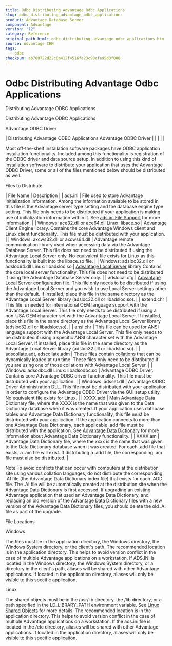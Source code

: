 ```yaml
---
title: Odbc Distributing Advantage Odbc Applications
slug: odbc_distributing_advantage_odbc_applications
product: Advantage Database Server
component: Advantage
version: "12"
category: Reference
original_path_html: odbc_distributing_advantage_odbc_applications.htm
source: Advantage CHM
tags:
  - odbc
checksum: ab780722d22c0a412f4516fe23c90efe95d3f008
---
```


# Odbc Distributing Advantage Odbc Applications

Distributing Advantage ODBC Applications

Distributing Advantage ODBC Applications

Advantage ODBC Driver

| Distributing Advantage ODBC Applications  Advantage ODBC Driver |  |  |  |  |

Most off-the-shelf installation software packages have ODBC application installation functionality. Included among this functionality is registration of the ODBC driver and data source setup. In addition to using this kind of installation software to distribute your application that uses the Advantage ODBC Driver, some or all of the files mentioned below should be distributed as well.

Files to Distribute

| File Name | Description |
| ads.ini | File used to store Advantage initialization information. Among the information available to be stored in this file is the Advantage server type setting and the database engine type setting. This file only needs to be distributed if your application is making use of initialization information within it. See [ads.ini File Support](master_ads_ini_file_support.md) for more information. |
| Windows: ace32.dll or ace64.dll  Linux: libace.so | Advantage Client Engine library. Contains the core Advantage Windows client and Linux client functionality. This file must be distributed with your application. |
| Windows: axcws32.dll or axcws64.dll | Advantage remote communication library used when accessing data via the Advantage Database Server. This file does not need to be distributed if using the Advantage Local Server only. No equivalent file exists for Linux as this functionality is built into the libace.so file. |
| Windows: adsloc32.dll or adsloc64.dll  Linux: libadsloc.so | [Advantage Local Server](master_advantage_local_server.md) library Contains the core local server functionality. This file does not need to be distributed if using the Advantage Database Server only. |
| adslocal.cfg | [Advantage Local Server configuration](master_advantage_local_server_configuration.md) file. This file only needs to be distributed if using the Advantage Local Server and you wish to use Local Server settings other than the default. If installed, place this file in the same directory as the Advantage Local Server library (adsloc32.dll or libadsloc.so). |
| extend.chr | This file is needed for international OEM language support with the Advantage Local Server. This file only needs to be distributed if using a non-USA OEM character set with the Advantage Local Server. If installed, place this file in the same directory as the Advantage Local Server library (adsloc32.dll or libadsloc.so). |
| ansi.chr | This file can be used for ANSI language support with the Advantage Local Server. This file only needs to be distributed if using a specific ANSI character set with the Advantage Local Server. If installed, place this file in the same directory as the Advantage Local Server library (adsloc32.dll or libadsloc.so). |
| adscollate.adt, adscollate.adm | These files contain [collations](master_collation_support.md) that can be dynamically loaded at run time. These files only need to be distributed if you are using one of those collations with Advantage Local Server. |
| Windows: adsodbc.dll  Linux: libadsodbc.so | Advantage ODBC Driver. Contains core Advantage ODBC driver functionality. This file must be distributed with your application. |
| Windows: adsset.dll | Advantage ODBC Driver Administration DLL. This file must be distributed with your application in order to configure the Advantage ODBC Driver via the GUI setup utility. No equivalent file exists for Linux. |
| XXXX.add | Main Advantage Data Dictionary file, where the XXXX is the name that was given to the Data Dictionary database when it was created. If your application uses database tables and Advantage Data Dictionary functionality, this file must be distributed with your application. If the application connects to more than one Advantage Data Dictionary, each applicable .add file must be distributed with the application. See [Advantage Data Dictionary](master_advantage_data_dictionary.md) for more information about Advantage Data Dictionary functionality. |
| XXXX.am | Advantage Data Dictionary file, where the xxxx is the name that was given to the Data Dictionary database when it was created. For each .add file that exists, a .am file will exist. If distributing a .add file, the corresponding .am file must also be distributed. |

Note To avoid conflicts that can occur with computers at the distribution site using various collation languages, do not distribute the corresponding .AI file (the Advantage Data Dictionary index file) that exists for each .ADD file. The .AI file will be automatically created at the distribution site when the Advantage Data Dictionary is first accessed. If upgrading an existing Advantage application that used an Advantage Data Dictionary, and replacing an old version of the Advantage Data Dictionary files with a new version of the Advantage Data Dictionary files, you should delete the old .AI file as part of the upgrade.

File Locations

Windows

The files must be in the application directory, the Windows directory, the Windows System directory, or the client's path. The recommended location is in the application directory. This helps to avoid version conflict in the case of multiple Advantage applications on a workstation. If ADS.INI is located in the Windows directory, the Windows System directory, or a directory in the client's path, aliases will be shared with other Advantage applications. If located in the application directory, aliases will only be visible to this specific application.

Linux

The shared objects must be in the /usr/lib directory, the /lib directory, or a path specified in the LD\_LIBRARY\_PATH environment variable. See [Linux Shared Objects](master_linux_shared_objects.md) for more details. The recommended location is in the application directory. This helps to avoid version conflict in the case of multiple Advantage applications on a workstation. If the ads.ini file is located in the /etc directory, aliases will be shared with other Advantage applications. If located in the application directory, aliases will only be visible to this specific application.
